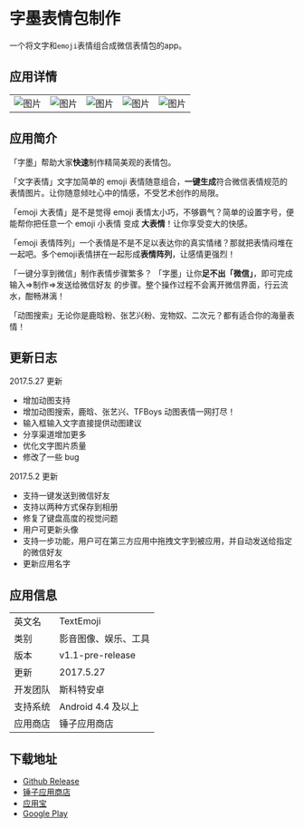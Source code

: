 # 字墨表情包制作

一个将文字和`emoji`表情组合成微信表情包的app。

## 应用详情
||||||
|---|---|---|---|---|
|![图片](https://github.com/auv1107/TextEmoji/raw/master/app/src/main/res/drawable-xxhdpi/indicator_step_1.png)|![图片](https://github.com/auv1107/TextEmoji/raw/master/app/src/main/res/drawable-xxhdpi/indicator_step_2.png)|![图片](https://github.com/auv1107/TextEmoji/raw/master/app/src/main/res/drawable-xxhdpi/indicator_step_3.png)|![图片](https://github.com/auv1107/TextEmoji/raw/master/app/src/main/res/drawable-xxhdpi/indicator_step_4.png)|![图片](https://github.com/auv1107/TextEmoji/raw/master/app/src/main/res/drawable-xxhdpi/indicator_step_5.png)|

## 应用简介

「字墨」帮助大家**快速**制作精简美观的表情包。 

「文字表情」文字加简单的 emoji 表情随意组合，**一键生成**符合微信表情规范的表情图片。让你随意倾吐心中的情感，不受艺术创作的局限。

「emoji 大表情」是不是觉得 emoji 表情太小巧，不够霸气？简单的设置字号，便能帮你把任意一个 emoji 小表情 变成 **大表情**！让你享受变大的快感。 

「emoji 表情阵列」一个表情是不是不足以表达你的真实情绪？那就把表情闷堆在一起吧。多个emoji表情拼在一起形成**表情阵列**，让感情更强烈！ 

「一键分享到微信」制作表情步骤繁多？
「字墨」让你**足不出「微信」**，即可完成 输入=>制作=>发送给微信好友 的步骤。整个操作过程不会离开微信界面，行云流水，酣畅淋漓！ 

「动图搜索」无论你是鹿晗粉、张艺兴粉、宠物奴、二次元？都有适合你的海量表情！


## 更新日志
2017.5.27 更新
- 增加动图支持 
- 增加动图搜索，鹿晗、张艺兴、TFBoys 动图表情一网打尽！ 
- 输入框输入文字直接提供动图建议 
- 分享渠道增加更多 
- 优化文字图片质量 
- 修改了一些 bug 

2017.5.2 更新 
- 支持一键发送到微信好友
- 支持以两种方式保存到相册
- 修复了键盘高度的视觉问题
- 用户可更新头像
- 支持一步功能，用户可在第三方应用中拖拽文字到被应用，并自动发送给指定的微信好友
- 更新应用名字


## 应用信息

|||
|---|---|
|英文名|TextEmoji|
|类别|影音图像、娱乐、工具|
|版本|v1.1-pre-release|
|更新|2017.5.27|
|开发团队|斯科特安卓|
|支持系统|Android 4.4 及以上|
|应用商店|锤子应用商店|

## 下载地址
- [Github Release](https://github.com/auv1107/TextEmoji/releases)
- [锤子应用商店](http://s.t.tt/LgePJG?&source=share&version=2)
- [应用宝](http://a.app.qq.com/o/simple.jsp?pkgname=com.sctdroid.app.textemoji)
- [Google Play](https://play.google.com/store/apps/details?id=com.sctdroid.app.textemoji&hl=zh-CN)
